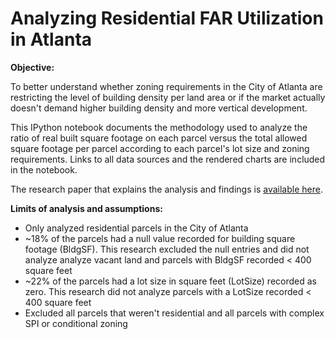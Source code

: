 # Analyzing Residential FAR Utilization in Atlanta

**Objective:**

To better understand whether zoning requirements in the City of Atlanta are restricting the level of building density per land area or if the market actually doesn't demand higher building density and more vertical development.

This IPython notebook documents the methodology used to analyze the ratio of real built square footage on each parcel versus the total allowed square footage per parcel according to each parcel's lot size and zoning requirements. Links to all data sources and the rendered charts are included in the notebook. 

The research paper that explains the analysis and findings is [available here](https://github.com/hannahkates/atlanta-far-utilization/blob/master/HKates%20Final%20Paper.pdf).

**Limits of analysis and assumptions:**

- Only analyzed residential parcels in the City of Atlanta
- ~18% of the parcels had a null value recorded for building square footage (BldgSF). This research excluded the null entries and did not analyze analyze vacant land and parcels with BldgSF recorded < 400 square feet
- ~22% of the parcels had a lot size in square feet (LotSize) recorded as zero. This research did not analyze parcels with a LotSize recorded < 400 square feet
- Excluded all parcels that weren't residential and all parcels with complex SPI or conditional zoning
